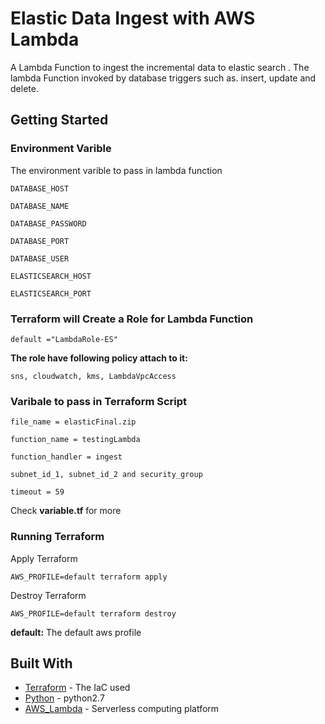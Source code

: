 # Elastic Data Ingest with AWS Lambda

A Lambda Function to  ingest the incremental data to elastic search . The lambda Function invoked by database triggers such as. insert, update and delete.

## Getting Started
### Environment Varible

The environment varible to pass in lambda function

```
DATABASE_HOST
```
```
DATABASE_NAME
```
```
DATABASE_PASSWORD
```
```
DATABASE_PORT
```
```
DATABASE_USER
```
```
ELASTICSEARCH_HOST
```
```
ELASTICSEARCH_PORT
```
### Terraform will Create a Role for Lambda Function

```
default ="LambdaRole-ES"
```
<b> The role have following policy attach to it:</b> 

```
sns, cloudwatch, kms, LambdaVpcAccess
```
### Varibale to pass in Terraform Script
```
file_name = elasticFinal.zip
```
```
function_name = testingLambda
```
```
function_handler = ingest
```
```
subnet_id_1, subnet_id_2 and security_group
```
```
timeout = 59
```
Check <b>variable.tf</b> for more

### Running Terraform
Apply Terraform

```
AWS_PROFILE=default terraform apply
```

Destroy Terraform

```
AWS_PROFILE=default terraform destroy
```
<b>default:</b> The default aws profile
## Built With

* [Terraform](https://www.terraform.io/) - The IaC used
* [Python](https://www.python.org/) - python2.7
* [AWS_Lambda](https://aws.amazon.com/lambda/) - Serverless computing platform

